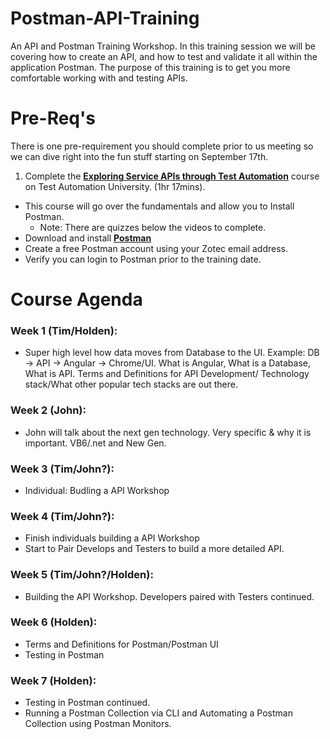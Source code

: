 # Postman-API-Training
An API and Postman Training Workshop. In this training session we will be covering how to create an API, and how to test and validate it all within the application Postman. The purpose of this training is to get you more comfortable working with and testing APIs.

# Pre-Req's
There is one pre-requirement you should complete prior to us meeting so we can dive right into the fun stuff starting on September 17th.
1.	Complete the **[Exploring Service APIs through Test Automation](https://testautomationu.applitools.com/exploring-service-apis-through-test-automation/)** course on Test Automation University. (1hr 17mins).
- This course will go over the fundamentals and allow you to Install Postman.
  - Note: There are quizzes below the videos to complete.
- Download and install **[Postman](https://www.postman.com/downloads/)**
- Create a free Postman account using your Zotec email address.
- Verify you can login to Postman prior to the training date.

# Course Agenda
### Week 1 (Tim/Holden):
- Super high level how data moves from Database to the UI. Example: DB -> API -> Angular -> Chrome/UI. What is Angular, What is a Database, What is API. Terms and Definitions for API Development/ Technology stack/What other popular tech stacks are out there.

### Week 2 (John):
- John will talk about the next gen technology. Very specific & why it is important. VB6/.net and New Gen. 

### Week 3 (Tim/John?):
- Individual: Budling a API Workshop

### Week 4 (Tim/John?):
- Finish individuals building a API Workshop
- Start to Pair Develops and Testers to build a more detailed API. 

### Week 5 (Tim/John?/Holden):
- Building the API Workshop. Developers paired with Testers continued.

### Week 6 (Holden):
- Terms and Definitions for Postman/Postman UI
- Testing in Postman

### Week 7 (Holden):
- Testing in Postman continued.
- Running a Postman Collection via CLI and Automating a Postman Collection using Postman Monitors.